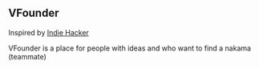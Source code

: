 ## VFounder

Inspired by [Indie Hacker](https://www.indiehackers.com/)

VFounder is a place for people with ideas and who want to find a nakama (teammate)
